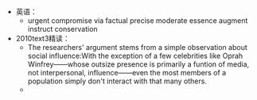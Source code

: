 - 英语：
	- urgent
	  compromise
	  via
	  factual
	  precise
	  moderate
	  essence
	  augment
	  instruct
	  conservation
- 2010text3精读：
	- The researchers' argument stems from a simple observation about social influence:With the exception of a few celebrities like Oprah Winfrey——whose outsize presence is primarily a funtion of media, not interpersonal, influence——even the most members of a population simply don't interact with that many others.
	-